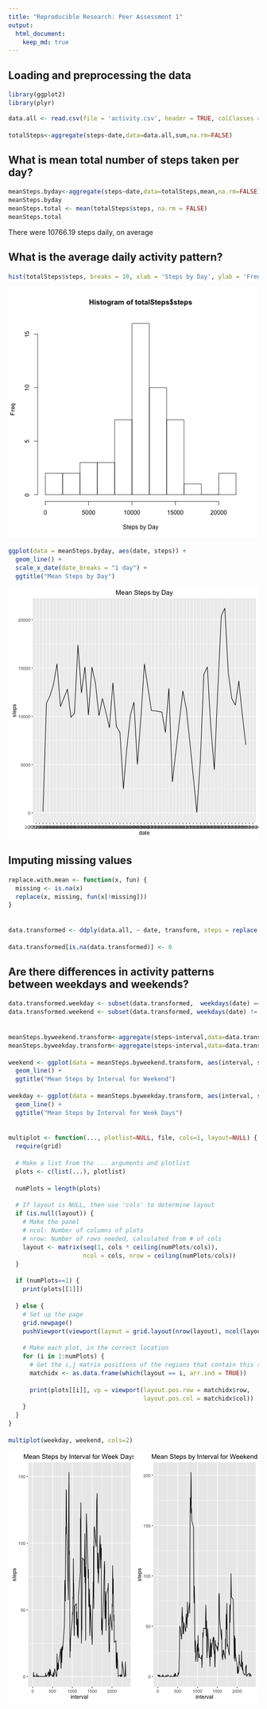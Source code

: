 ```yaml
---
title: "Reproducible Research: Peer Assessment 1"
output: 
  html_document:
    keep_md: true
---
```



## Loading and preprocessing the data

```r
library(ggplot2)
library(plyr)
```

```r
data.all <- read.csv(file = 'activity.csv', header = TRUE, colClasses = c('numeric', 'Date', 'numeric'))

totalSteps<-aggregate(steps~date,data=data.all,sum,na.rm=FALSE)
```

## What is mean total number of steps taken per day?

```r
meanSteps.byday<-aggregate(steps~date,data=totalSteps,mean,na.rm=FALSE)
meanSteps.byday
meanSteps.total <- mean(totalSteps$steps, na.rm = FALSE)
meanSteps.total
```
There were 10766.19 steps daily, on average


## What is the average daily activity pattern?

```r
hist(totalSteps$steps, breaks = 10, xlab = 'Steps by Day', ylab = 'Freq')
```

![plot of chunk unnamed-chunk-4](figure/unnamed-chunk-4-1.png)

```r
ggplot(data = meanSteps.byday, aes(date, steps)) + 
  geom_line() +
  scale_x_date(date_breaks = "1 day") + 
  ggtitle("Mean Steps by Day")
```

![plot of chunk unnamed-chunk-4](figure/unnamed-chunk-4-2.png)

## Imputing missing values

```r
replace.with.mean <- function(x, fun) { 
  missing <- is.na(x) 
  replace(x, missing, fun(x[!missing])) 
} 


data.transformed <- ddply(data.all, ~ date, transform, steps = replace.with.mean(steps, mean))

data.transformed[is.na(data.transformed)] <- 0
```

## Are there differences in activity patterns between weekdays and weekends?

```r
data.transformed.weekday <- subset(data.transformed,  weekdays(date) == 'Saturday' | weekdays(date) == 'Sunday')
data.transformed.weekend <- subset(data.transformed, weekdays(date) != 'Saturday' & weekdays(date) != 'Sunday')


meanSteps.byweekend.transform<-aggregate(steps~interval,data=data.transformed.weekend,mean)
meanSteps.byweekday.transform<-aggregate(steps~interval,data=data.transformed.weekday,mean)

weekend <- ggplot(data = meanSteps.byweekend.transform, aes(interval, steps)) + 
  geom_line() +
  ggtitle("Mean Steps by Interval for Weekend")

weekday <- ggplot(data = meanSteps.byweekday.transform, aes(interval, steps)) + 
  geom_line() +
  ggtitle("Mean Steps by Interval for Week Days")


multiplot <- function(..., plotlist=NULL, file, cols=1, layout=NULL) {
  require(grid)
  
  # Make a list from the ... arguments and plotlist
  plots <- c(list(...), plotlist)
  
  numPlots = length(plots)
  
  # If layout is NULL, then use 'cols' to determine layout
  if (is.null(layout)) {
    # Make the panel
    # ncol: Number of columns of plots
    # nrow: Number of rows needed, calculated from # of cols
    layout <- matrix(seq(1, cols * ceiling(numPlots/cols)),
                     ncol = cols, nrow = ceiling(numPlots/cols))
  }
  
  if (numPlots==1) {
    print(plots[[1]])
    
  } else {
    # Set up the page
    grid.newpage()
    pushViewport(viewport(layout = grid.layout(nrow(layout), ncol(layout))))
    
    # Make each plot, in the correct location
    for (i in 1:numPlots) {
      # Get the i,j matrix positions of the regions that contain this subplot
      matchidx <- as.data.frame(which(layout == i, arr.ind = TRUE))
      
      print(plots[[i]], vp = viewport(layout.pos.row = matchidx$row,
                                      layout.pos.col = matchidx$col))
    }
  }
}

multiplot(weekday, weekend, cols=2)
```

![plot of chunk unnamed-chunk-6](figure/unnamed-chunk-6-1.png)
